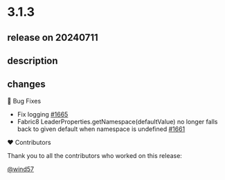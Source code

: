 # 3.1.3

## release on 20240711
## description
## changes
🐞 Bug Fixes

* Fix logging <a href="https://github.com/spring-cloud/spring-cloud-kubernetes/pull/1665" data-hovercard-type="pull_request" data-hovercard-url="/spring-cloud/spring-cloud-kubernetes/pull/1665/hovercard">#1665</a>
* Fabric8 LeaderProperties.getNamespace(defaultValue) no longer falls back to given default when namespace is undefined <a href="https://github.com/spring-cloud/spring-cloud-kubernetes/issues/1661" data-hovercard-type="issue" data-hovercard-url="/spring-cloud/spring-cloud-kubernetes/issues/1661/hovercard">#1661</a>

❤️ Contributors

Thank you to all the contributors who worked on this release:

<a class="user-mention notranslate" data-hovercard-type="user" data-hovercard-url="/users/wind57/hovercard" data-octo-click="hovercard-link-click" data-octo-dimensions="link_type:self" href="https://github.com/wind57">@wind57</a>

